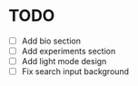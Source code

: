 # TODO

- [ ] Add bio section
- [ ] Add experiments section
- [ ] Add light mode design
- [ ] Fix search input background
